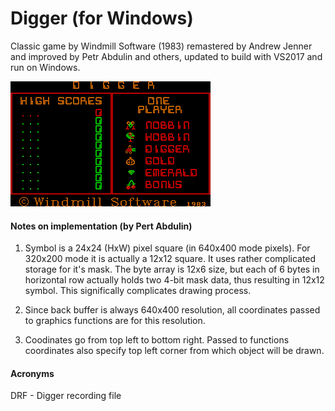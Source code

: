 # Digger (for Windows)
Classic game by Windmill Software (1983) remastered by Andrew Jenner and improved by Petr Abdulin and others, updated to build with VS2017 and run on Windows.

<img src="https://github.com/lordstanius/WinDig/blob/master/digger.png" width="320"></a>

#### Notes on implementation (by Pert Abdulin)
1. Symbol is a 24x24 (HxW) pixel square (in 640x400 mode pixels).
For 320x200 mode it is actually a 12x12 square. 
It uses rather complicated storage for it's mask.
The byte array is 12x6 size, but each of 6 bytes in horizontal row actually holds 
two 4-bit mask data, thus resulting in 12x12 symbol.
This significally complicates drawing process.

2. Since back buffer is always 640x400 resolution, all coordinates passed to
graphics functions are for this resolution.
3. Coodinates go from top left to bottom right. Passed to functions 
coordinates also specify top left corner from which object will be drawn.

#### Acronyms
DRF - Digger recording file
